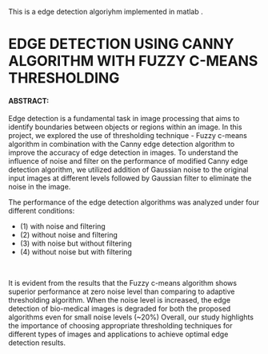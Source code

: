 
This is a edge detection algoriyhm implemented in matlab .

<H1>EDGE DETECTION USING CANNY ALGORITHM WITH FUZZY C-MEANS THRESHOLDING</H1>
 <h4>ABSTRACT:</h4>
     <p> Edge detection is a fundamental task in image processing that aims to identify boundaries between objects or regions within an image. In this project, we explored the use of thresholding technique - Fuzzy c-means algorithm in combination with the Canny edge detection algorithm to improve the accuracy of edge detection in images. To understand the influence of noise and filter on the performance of modified Canny edge detection algorithm, we utilized addition of Gaussian noise to the original input images at different levels followed by Gaussian filter to eliminate the noise in the image. </p>
      
  <p>The performance of the edge detection algorithms was analyzed under four different conditions: <br><ul><li>(1) with noise and filtering</li><li> (2) without noise and filtering</li><li> (3) with noise but without filtering</li> <li>(4) without noise but with filtering</li> </ul><br>
  
  It is evident from the results that the Fuzzy c-means algorithm shows superior performance at zero noise level than comparing to adaptive thresholding algorithm. When the noise level is increased, the edge detection of bio-medical images is degraded for both the proposed algorithms even for small noise levels (~20%) Overall, our study highlights the importance of choosing appropriate thresholding techniques for different types of images and applications to achieve optimal edge detection results.
  </p>
      
